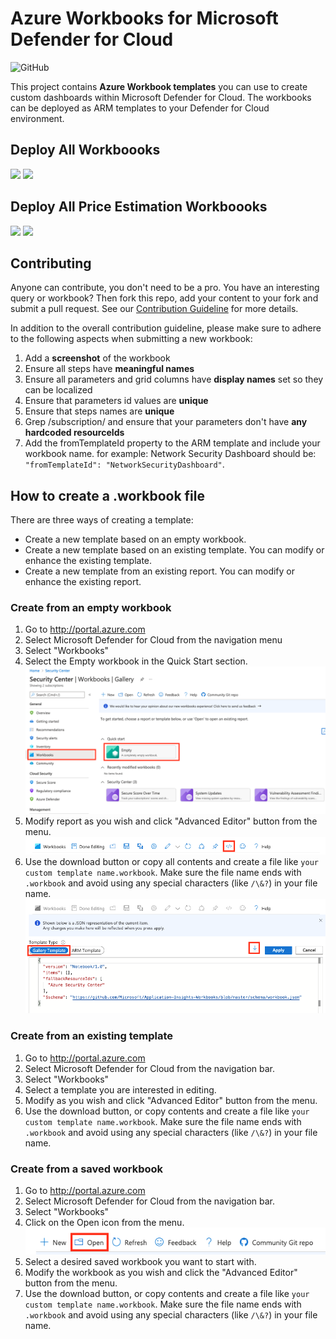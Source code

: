 # Azure  Workbooks for Microsoft Defender for Cloud

![GitHub](https://img.shields.io/github/license/azure/Microsoft-Defender-for-Cloud?label=License&style=plastic)

This project contains **Azure Workbook templates** you can use to create custom dashboards within Microsoft Defender for Cloud. The workbooks can be deployed as ARM templates to your Defender for Cloud environment.

## Deploy All Workboooks
<a href="https://portal.azure.com/#create/Microsoft.Template/uri/https%3A%2F%2Fraw.githubusercontent.com%2FAzure%2FMicrosoft-Defender-for-Cloud%2Fmain%2FWorkbooks%2Fdeploy-all-workbooks.json" target="_blank"><img src="https://aka.ms/deploytoazurebutton"/></a>
<a href="https://portal.azure.us/#create/Microsoft.Template/uri/https%3A%2F%2Fraw.githubusercontent.com%2FAzure%2FMicrosoft-Defender-for-Cloud%2Fmain%2FWorkbooks%2Fdeploy-all-workbooks.json" target="_blank"><img src="https://aka.ms/deploytoazuregovbutton"/></a>

## Deploy All Price Estimation Workboooks
<a href="https://portal.azure.com/#create/Microsoft.Template/uri/https%3A%2F%2Fraw.githubusercontent.com%2FAzure%2FMicrosoft-Defender-for-Cloud%2Fmain%2FWorkbooks%2Fdeploy-all-priceestimation-workbooks.json" target="_blank"><img src="https://aka.ms/deploytoazurebutton"/></a>
<a href="https://portal.azure.us/#create/Microsoft.Template/uri/https%3A%2F%2Fraw.githubusercontent.com%2FAzure%2FMicrosoft-Defender-for-Cloud%2Fmain%2FWorkbooks%2Fdeploy-all-priceestimation-workbooks.json" target="_blank"><img src="https://aka.ms/deploytoazuregovbutton"/></a>

## Contributing

Anyone can contribute, you don't need to be a pro. You have an interesting query or workbook? Then fork this repo, add your content to your fork and submit a pull request. See our [Contribution Guideline](../Contributing.md) for more details.

In addition to the overall contribution guideline, please make sure to adhere to the following aspects when submitting a new workbook:

1. Add a **screenshot** of the workbook
2. Ensure all steps have **meaningful names**
3. Ensure all parameters and grid columns have **display names** set so they can be localized
4. Ensure that parameters id values are **unique**
5. Ensure that steps names are **unique**
6. Grep /subscription/ and ensure that your parameters don't have **any hardcoded resourceIds**
7. Add the fromTemplateId property to the ARM template and include your workbook name. for example: Network Security Dashboard should be: ```"fromTemplateId": "NetworkSecurityDashboard"```.



## How to create a .workbook file

There are three ways of creating a template:

- Create a new template based on an empty workbook.
- Create a new template based on an existing template. You can modify or enhance the existing template.
- Create a new template from an existing report. You can modify or enhance the existing report.

### Create from an empty workbook

1. Go to http://portal.azure.com 
2. Select Microsoft Defender for Cloud from the navigation menu
3. Select "Workbooks"
4. Select the Empty workbook in the Quick Start section.
    ![Image of default template](./Images//emptyTemplate.png)
5. Modify report as you wish and click "Advanced Editor" button from the menu. 
    ![Image of toolbar](./Images/toolbar-advancedEditor.png)
6. Use the download button or copy all contents and create a file like `your custom template name.workbook`. 
   Make sure the file name ends with `.workbook` and avoid using any special characters (like `/\&?`) in your file name.
    ![advanced editor](./Images/advancedEditor.png)

### Create from an existing template

1. Go to http://portal.azure.com 
2. Select Microsoft Defender for Cloud from the navigation bar.
3. Select "Workbooks"
4. Select a template you are interested in editing.
5. Modify as you wish and click "Advanced Editor" button from the menu.
6. Use the download button, or copy contents and create a file like `your custom template name.workbook`.
   Make sure the file name ends with `.workbook` and avoid using any special characters (like `/\&?`) in your file name.

### Create from a saved workbook

1. Go to http://portal.azure.com 
2. Select Microsoft Defender for Cloud from the navigation bar.
3. Select "Workbooks"
4. Click on the Open icon from the menu.
   ![Image of the toolbar](./Images/openWorkbook.png)
5. Select a desired saved workbook you want to start with.
6. Modify the workbook as you wish and click the "Advanced Editor" button from the menu.
7. Use the download button, or copy contents and create a file like `your custom template name.workbook`. Make sure the file name ends with `.workbook` and avoid using any special characters (like `/\&?`) in your file name.
